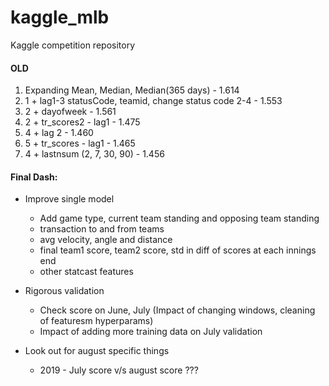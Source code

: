 # kaggle_mlb
Kaggle competition repository


#### OLD
1. Expanding Mean, Median, Median(365 days) - 1.614
2. 1 + lag1-3 statusCode, teamid, change status code 2-4 - 1.553
3. 2 + dayofweek - 1.561
4. 2 + tr_scores2 - lag1 - 1.475
5. 4 + lag 2 - 1.460
6. 5 + tr_scores - lag1 - 1.465
7. 4 + lastnsum (2, 7, 30, 90) - 1.456 

#### Final Dash:
* Improve single model
    * Add game type, current team standing and opposing team standing
    * transaction to and from teams
    * avg velocity, angle and distance
    * final team1 score, team2 score, std in diff of scores at each innings end
    * other statcast features

* Rigorous validation
    * Check score on June, July (Impact of changing windows, cleaning of featuresm hyperparams)
    * Impact of adding more training data on July validation

* Look out for august specific things
    * 2019 - July score v/s august score ???





